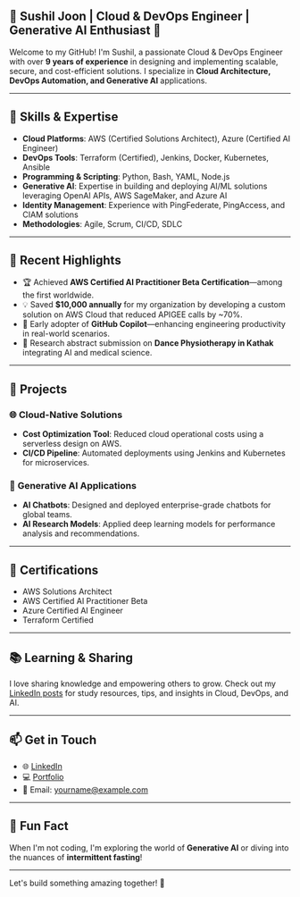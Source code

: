 ## 🌟 Sushil Joon | Cloud & DevOps Engineer | Generative AI Enthusiast 🌟

Welcome to my GitHub! I'm Sushil, a passionate Cloud & DevOps Engineer with over **9 years of experience** in designing and implementing scalable, secure, and cost-efficient solutions. I specialize in **Cloud Architecture, DevOps Automation, and Generative AI** applications.

---

## 🧰 **Skills & Expertise**
- **Cloud Platforms**: AWS (Certified Solutions Architect), Azure (Certified AI Engineer)
- **DevOps Tools**: Terraform (Certified), Jenkins, Docker, Kubernetes, Ansible
- **Programming & Scripting**: Python, Bash, YAML, Node.js
- **Generative AI**: Expertise in building and deploying AI/ML solutions leveraging OpenAI APIs, AWS SageMaker, and Azure AI
- **Identity Management**: Experience with PingFederate, PingAccess, and CIAM solutions
- **Methodologies**: Agile, Scrum, CI/CD, SDLC

---

## 🚀 **Recent Highlights**
- 🏆 Achieved **AWS Certified AI Practitioner Beta Certification**—among the first worldwide.
- 💡 Saved **$10,000 annually** for my organization by developing a custom solution on AWS Cloud that reduced APIGEE calls by ~70%.
- 🔧 Early adopter of **GitHub Copilot**—enhancing engineering productivity in real-world scenarios.
- 🎯 Research abstract submission on **Dance Physiotherapy in Kathak** integrating AI and medical science.

---

## 📂 **Projects**
### 🌐 **Cloud-Native Solutions**
- **Cost Optimization Tool**: Reduced cloud operational costs using a serverless design on AWS.
- **CI/CD Pipeline**: Automated deployments using Jenkins and Kubernetes for microservices.

### 🧠 **Generative AI Applications**
- **AI Chatbots**: Designed and deployed enterprise-grade chatbots for global teams.
- **AI Research Models**: Applied deep learning models for performance analysis and recommendations.

---

## 🌟 **Certifications**
- AWS Solutions Architect
- AWS Certified AI Practitioner Beta
- Azure Certified AI Engineer
- Terraform Certified

---

## 📚 **Learning & Sharing**
I love sharing knowledge and empowering others to grow. Check out my [LinkedIn posts](https://www.linkedin.com/in/yourprofile) for study resources, tips, and insights in Cloud, DevOps, and AI.

---

## 📫 **Get in Touch**
- 🌐 [LinkedIn](https://www.linkedin.com/in/yourprofile)
- 💻 [Portfolio](https://yourportfolio.com) <!-- Replace with your portfolio link -->
- 📧 Email: yourname@example.com

---

## 🎨 **Fun Fact**
When I'm not coding, I'm exploring the world of **Generative AI** or diving into the nuances of **intermittent fasting**!

---

Let's build something amazing together! 🚀
